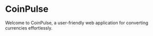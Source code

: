 # CoinPulse
Welcome to CoinPulse, a user-friendly web application for converting currencies effortlessly. 
